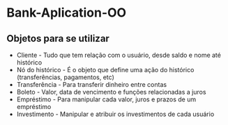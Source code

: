 # Bank-Aplication-OO

## Objetos para se utilizar
 - Cliente - Tudo que tem relação com o usuário, desde saldo e nome até histórico
 - Nó do histórico - É o objeto que define uma ação do histórico (transferências, pagamentos, etc)
 - Transferência - Para transferir dinheiro entre contas
 - Boleto - Valor, data de vencimento e funções relacionadas a juros
 - Empréstimo - Para manipular cada valor, juros e prazos de um empréstimo
 - Investimento - Manipular e atribuir os investimentos de cada usuário
